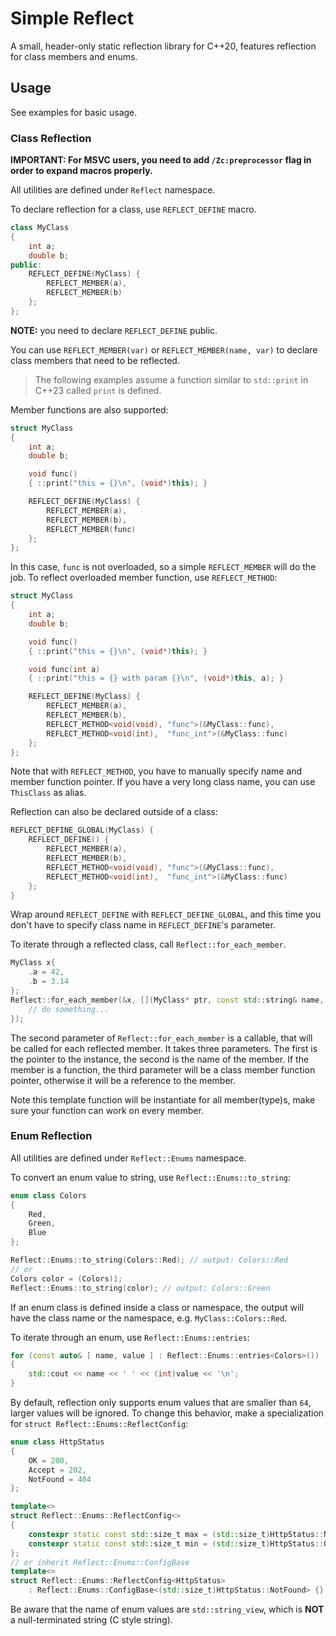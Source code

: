 # Simple Reflect

A small, header-only static reflection library for C++20, features reflection for class members and enums.

## Usage

See examples for basic usage.

### Class Reflection

**IMPORTANT: For MSVC users, you need to add `/Zc:preprocessor` flag in order to expand macros properly.**

All utilities are defined under `Reflect` namespace.

To declare reflection for a class, use `REFLECT_DEFINE` macro.

```cpp
class MyClass
{
    int a;
    double b;
public:
    REFLECT_DEFINE(MyClass) {
        REFLECT_MEMBER(a),
        REFLECT_MEMBER(b)
    };
};
```

**NOTE:** you need to declare `REFLECT_DEFINE` public.

You can use `REFLECT_MEMBER(var)` or `REFLECT_MEMBER(name, var)` to declare class members that need to be reflected.

> The following examples assume a function similar to `std::print` in C++23 called `print` is defined.

Member functions are also supported:

```cpp
struct MyClass
{
    int a;
    double b;

    void func()
    { ::print("this = {}\n", (void*)this); }

    REFLECT_DEFINE(MyClass) {
        REFLECT_MEMBER(a),
        REFLECT_MEMBER(b),
        REFLECT_MEMBER(func)
    };
};
```

In this case, `func` is not overloaded, so a simple `REFLECT_MEMBER` will do the job. To reflect overloaded member function, use `REFLECT_METHOD`:

```cpp
struct MyClass
{
    int a;
    double b;

    void func()
    { ::print("this = {}\n", (void*)this); }

    void func(int a)
    { ::print("this = {} with param {}\n", (void*)this, a); }

    REFLECT_DEFINE(MyClass) {
        REFLECT_MEMBER(a),
        REFLECT_MEMBER(b),
        REFLECT_METHOD<void(void), "func">(&MyClass::func),
        REFLECT_METHOD<void(int),  "func_int">(&MyClass::func)
    };
};
```

Note that with `REFLECT_METHOD`, you have to manually specify name and member function pointer. If you have a very long class name, you can use `ThisClass` as alias.

Reflection can also be declared outside of a class:

```cpp
REFLECT_DEFINE_GLOBAL(MyClass) {
    REFLECT_DEFINE() {
        REFLECT_MEMBER(a),
        REFLECT_MEMBER(b),
        REFLECT_METHOD<void(void), "func">(&MyClass::func),
        REFLECT_METHOD<void(int),  "func_int">(&MyClass::func)
    };
}
```

Wrap around `REFLECT_DEFINE` with `REFLECT_DEFINE_GLOBAL`, and this time you don't have to specify class name in `REFLECT_DEFINE`'s parameter.

To iterate through a reflected class, call `Reflect::for_each_member`.

```cpp
MyClass x{
    .a = 42,
    .b = 3.14
};
Reflect::for_each_member(&x, [](MyClass* ptr, const std::string& name, auto& mbr) {
    // do something...
});
```

The second parameter of `Reflect::for_each_member` is a callable, that will be called for each reflected member. It takes three parameters. The first is the pointer to the instance, the second is the name of the member. If the member is a function, the third parameter will be a class member function pointer, otherwise it will be a reference to the member.

Note this template function will be instantiate for all member(type)s, make sure your function can work on every member.



### Enum Reflection

All utilities are defined under `Reflect::Enums` namespace.

To convert an enum value to string, use `Reflect::Enums::to_string`:

```cpp
enum class Colors
{
	Red,
	Green,
	Blue
};

Reflect::Enums::to_string(Colors::Red); // output: Colors::Red
// or
Colors color = (Colors)1;
Reflect::Enums::to_string(color); // output: Colors::Green
```

If an enum class is defined inside a class or namespace, the output will have the class name or the namespace, e.g. `MyClass::Colors::Red`.

To iterate through an enum, use `Reflect::Enums::entries`:

```cpp
for (const auto& [ name, value ] : Reflect::Enums::entries<Colors>())
{
    std::cout << name << ' ' << (int)value << '\n';
}
```

By default, reflection only supports enum values that are smaller than `64`, larger values will be ignored. To change this behavior, make a specialization for `struct Reflect::Enums::ReflectConfig`:

```cpp
enum class HttpStatus
{
	OK = 200,
	Accept = 202,
	NotFound = 404
};

template<>
struct Reflect::Enums::ReflectConfig<>
{
	constexpr static const std::size_t max = (std::size_t)HttpStatus::NotFound;
	constexpr static const std::size_t min = (std::size_t)HttpStatus::OK;
};
// or inherit Reflect::Enums::ConfigBase
template<>
struct Reflect::Enums::ReflectConfig<HttpStatus>
	: Reflect::Enums::ConfigBase<(std::size_t)HttpStatus::NotFound> {}
```

Be aware that the name of enum values are `std::string_view`, which is **NOT** a null-terminated string (C style string).

